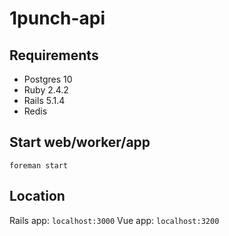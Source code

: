 # 1punch-api

## Requirements

* Postgres 10
* Ruby 2.4.2
* Rails 5.1.4
* Redis

## Start web/worker/app

`foreman start`

## Location

Rails app: `localhost:3000`
Vue app: `localhost:3200`
